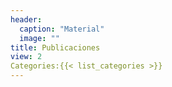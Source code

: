 ```yaml
---
header:
  caption: "Material"
  image: ""
title: Publicaciones
view: 2
Categories:{{< list_categories >}}
---
```

